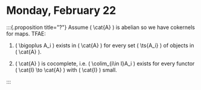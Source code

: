 # Monday, February 22



:::{.proposition title="?"}
Assume \( \cat{A} \) is abelian so we have cokernels for maps.
TFAE:

1. \( \bigoplus A_i \) exists in \( \cat{A} \) for every set \( \ts{A_i} \)  of objects in \( \cat{A} \).

2. \( \cat{A} \) is cocomplete, i.e. \( \colim_{i\in I}A_i \) exists for every functor \( \cat{I} \to \cat{A}  \) with \( \cat{I} \) small.

:::

